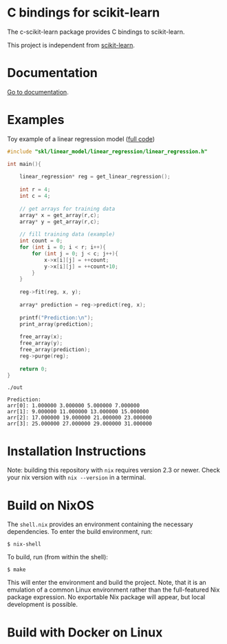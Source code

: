# C bindings for scikit-learn

The c-scikit-learn package provides C bindings to scikit-learn.

This project is independent from [scikit-learn](https://scikit-learn.org/stable/).

# Documentation

[Go to documentation](https://github.com/Josemarialanda/C-wrapper-scikitlearn/blob/master/DOCUMENTATION.md).

# Examples

Toy example of a linear regression model ([full code](https://github.com/Josemarialanda/C-wrapper-scikitlearn/blob/master/examples/main.c))

```c
#include "skl/linear_model/linear_regression/linear_regression.h"

int main(){
    
    linear_regression* reg = get_linear_regression();
    
    int r = 4;
    int c = 4;
    
    // get arrays for training data
    array* x = get_array(r,c);
    array* y = get_array(r,c);
  
  	// fill training data (example)
    int count = 0;
    for (int i = 0; i < r; i++){
        for (int j = 0; j < c; j++){
            x->x[i][j] = ++count;
            y->x[i][j] = ++count+10;
        }
    }
            
    reg->fit(reg, x, y);
    
    array* prediction = reg->predict(reg, x);
    
    printf("Prediction:\n");
    print_array(prediction);
   
    free_array(x);
    free_array(y);
    free_array(prediction); 
    reg->purge(reg);
    
    return 0;
}
```

```
./out

Prediction:
arr[0]: 1.000000 3.000000 5.000000 7.000000
arr[1]: 9.000000 11.000000 13.000000 15.000000
arr[2]: 17.000000 19.000000 21.000000 23.000000
arr[3]: 25.000000 27.000000 29.000000 31.000000
```

# Installation Instructions

Note: building this repository with `nix` requires version 2.3 or newer. Check your nix version with `nix --version` in a terminal.

# Build on NixOS

The `shell.nix` provides an environment containing the necessary dependencies. To enter the build environment, run:

```
$ nix-shell
```

To build, run (from within the shell):

```
$ make
```

This will enter the environment and build the project. Note, that it is an emulation of a common Linux
environment rather than the full-featured Nix package expression. No exportable Nix package will appear,
but local development is possible.

# Build with Docker on Linux